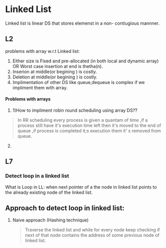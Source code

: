 # Linked List

Linked list is linear DS that stores elemenst in a non- contiugious  mannner.

## L2

 problems with array w.r.t Linked list:
 1.  Either size is Fixed and pre-allocated (in both local and dynamic array) OR  Worst case insertion at end is thetha(n).
 2. Inserion at middle(or begining ) is costly.
 3. Deletion at middle(or begining ) is costly.
 4. Implimentation of other DS like queue,dequeue is complex if we impliment them with array.
 
 ####  Problems with arrays
 
 1. 1)How to impliment robin round scheduling using array DS??
 > In RR scheduling every process is given a quantam of time ,if  a process still have it's execution time left then it's moved to the end of queue ,if process is completed it;s execution them it' s removed from queue.
         
 2.         
 



## L7

### Detect loop in a linked list

What is Loop in LL: when next pointer of a the node in linked list points to the already existing node of the linked list.

## Approach to detect loop in linked list:

1. Naive approach (Hashing technique)
   > Traverse the linked list and while for every node keep checking if next of that node contains the address of some previous node of linked list.

